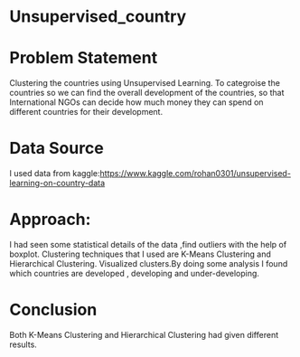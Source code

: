 # Unsupervised_country
# Problem Statement
Clustering the countries using Unsupervised Learning.
To categroise the countries so we can find the overall development of the countries, so that International NGOs can decide how much money they can spend on different countries for their development. 

# Data Source
I used data from kaggle:https://www.kaggle.com/rohan0301/unsupervised-learning-on-country-data

# Approach:
I had seen some statistical details of the data ,find outliers with the help of boxplot. Clustering techniques that I used are K-Means Clustering and Hierarchical Clustering.
Visualized clusters.By doing some analysis I found which countries are developed , developing and under-developing.

# Conclusion
Both K-Means Clustering and Hierarchical Clustering had given different results.
